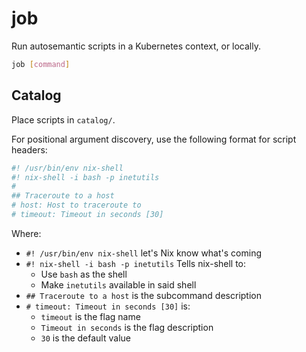 # job

Run autosemantic scripts in a Kubernetes context, or locally.

```bash
job [command]
```

## Catalog

Place scripts in `catalog/`.

For positional argument discovery, use the following format for script headers:

```bash
#! /usr/bin/env nix-shell
#! nix-shell -i bash -p inetutils
#
## Traceroute to a host
# host: Host to traceroute to
# timeout: Timeout in seconds [30]
```

Where:

- `#! /usr/bin/env nix-shell` let's Nix know what's coming
- `#! nix-shell -i bash -p inetutils` Tells nix-shell to:
  - Use `bash` as the shell
  - Make `inetutils` available in said shell
- `## Traceroute to a host` is the subcommand description
- `# timeout: Timeout in seconds [30]` is:
  - `timeout` is the flag name
  - `Timeout in seconds` is the flag description
  - `30` is the default value
